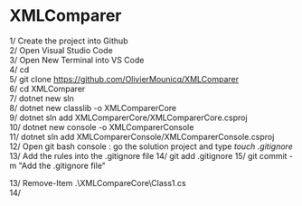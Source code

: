 # XMLComparer

1/ Create the project into Github  
2/ Open Visual Studio Code  
3/ Open New Terminal into VS Code  
4/ cd  
5/ git clone https://github.com/OlivierMounicq/XMLComparer  
6/ cd XMLComparer  
7/ dotnet new sln  
8/ dotnet new classlib -o XMLComparerCore  
9/ dotnet sln add XMLComparerCore/XMLComparerCore.csproj  
10/ dotnet new console -o XMLComparerConsole  
11/ dotnet sln add XMLComparerConsole/XMLComparerConsole.csproj  
12/ Open git bash console : go the solution project and type _touch .gitignore_  
13/ Add the rules into the .gitignore file
14/ git add .gitignore
15/ git commit -m "Add the .gitignore file"



13/ Remove-Item .\XMLCompareCore\Class1.cs  
14/ 


